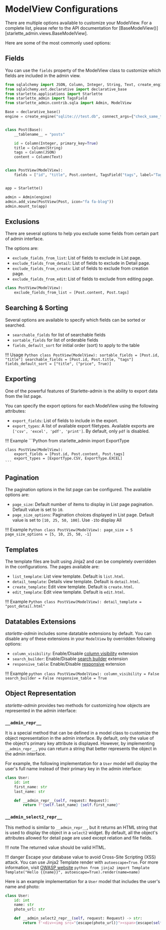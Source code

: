 # ModelView Configurations

There are multiple options available to customize your ModelView. For a complete list, please refer to the API
documentation for [BaseModelView()][starlette_admin.views.BaseModelView].

Here are some of the most commonly used options:

## Fields

You can use the `fields` property of the ModelView class to customize which fields are included in the admin view.

```Python hl_lines="21"
from sqlalchemy import JSON, Column, Integer, String, Text, create_engine
from sqlalchemy.ext.declarative import declarative_base
from starlette.applications import Starlette
from starlette_admin import TagsField
from starlette_admin.contrib.sqla import Admin, ModelView

Base = declarative_base()
engine = create_engine("sqlite:///test.db", connect_args={"check_same_thread": False})


class Post(Base):
    __tablename__ = "posts"

    id = Column(Integer, primary_key=True)
    title = Column(String)
    tags = Column(JSON)
    content = Column(Text)


class PostView(ModelView):
    fields = ["id", "title", Post.content, TagsField("tags", label="Tags")]


app = Starlette()

admin = Admin(engine)
admin.add_view(PostView(Post, icon="fa fa-blog"))
admin.mount_to(app)
```

## Exclusions

There are several options to help you exclude some fields from certain part of admin interface.

The options are:

* `exclude_fields_from_list`: List of fields to exclude in List page.
* `exclude_fields_from_detail`: List of fields to exclude in Detail page.
* `exclude_fields_from_create`: List of fields to exclude from creation page.
* `exclude_fields_from_edit`: List of fields to exclude from editing page.

```Python
class PostView(ModelView):
    exclude_fields_from_list = [Post.content, Post.tags]
```

## Searching & Sorting

Several options are available to specify which fields can be sorted or searched.

* `searchable_fields` for list of searchable fields
* `sortable_fields` for list of orderable fields
* `fields_default_sort` for initial order (sort) to apply to the table

!!! Usage
    ```Python
    class PostView(ModelView):
        sortable_fields = [Post.id, "title"]
        searchable_fields = [Post.id, Post.title, "tags"]
        fields_default_sort = ["title", ("price", True)]
    ```

## Exporting

One of the powerful features of Starlette-admin is the ability to export data from the list page.

You can specify the export options for each ModelView using the following attributes:

* `export_fields`:  List of fields to include in the export.
* `export_types`: A list of available export filetypes. Available
  exports are `['csv', 'excel', 'pdf', 'print']`. By default, only `pdf` is disabled.

!!! Example
    ```Python
    from starlette_admin import ExportType

    class PostView(ModelView):
        export_fields = [Post.id, Post.content, Post.tags]
        export_types = [ExportType.CSV, ExportType.EXCEL]
    ```

## Pagination

The pagination options in the list page can be configured. The available options are:

* `page_size`: Default number of items to display in List page pagination.
            Default value is set to `10`.
* `page_size_options`: Pagination choices displayed in List page.  Default value is set to `[10, 25, 50, 100]`.
     Use `-1`to display All


!!! Example
    ```Python
    class PostView(ModelView):
        page_size = 5
        page_size_options = [5, 10, 25, 50, -1]
    ```

## Templates
The template files are built using Jinja2 and can be completely overridden in the configurations. The pages available are:

* `list_template`: List view template. Default is `list.html`.
* `detail_template`: Details view template. Default is `detail.html`.
* `create_template`: Edit view template. Default is `create.html`.
* `edit_template`: Edit view template. Default is `edit.html`.

!!! Example
    ```Python
    class PostView(ModelView):
        detail_template = "post_detail.html"
    ```

## Datatables Extensions

*starlette-admin* includes some datatable extensions by default. You can disable any of these extensions
in your `ModelView` by overridden following options:

* `column_visibility`: Enable/Disable [column visibility](https://datatables.net/extensions/buttons/built-in#Column-visibility) extension
* `search_builder`: Enable/Disable [search builder](https://datatables.net/extensions/searchbuilder/) extension
* `responsive_table`: Enable/Disable [responsive](https://datatables.net/extensions/responsive/) extension

!!! Example
    ```python
    class PostView(ModelView):
        column_visibility = False
        search_builder = False
        responsive_table = True
    ```

## Object Representation

*starlette-admin* provides two methods for customizing how objects are represented in the admin interface:

### `__admin_repr__`

It is a special method that can be defined in a model class to customize the object representation in the admin
interface. By default, only the value of the object's primary key attribute is displayed. However, by implementing
`__admin_repr__`, you can return a string that better represents the object in the admin interface.

For example, the following implementation for a `User` model will display the user's full name instead of their primary
key in the admin interface:

```python
class User:
    id: int
    first_name: str
    last_name: str

    def __admin_repr__(self, request: Request):
        return f"{self.last_name} {self.first_name}"
```

### `__admin_select2_repr__`

This method is similar to `__admin_repr__`, but it returns an HTML string that is used to display the object in
a `select2` widget. By default, all the object's attributes allowed for detail page are used except relation and file
fields.

!!! note
    The returned value should be valid HTML.

!!! danger
    Escape your database value to avoid Cross-Site Scripting (XSS) attack.
    You can use Jinja2 Template render with `autoescape=True`.
    For more information, visit [OWASP website](https://owasp.org/www-community/attacks/xss/)
    ```python
    from jinja2 import Template
    Template("Hello {{name}}", autoescape=True).render(name=name)
    ```

Here is an example implementation for a `User` model that includes the user's name and photo:

```python
class User:
    id: int
    name: str
    photo_url: str

    def __admin_select2_repr__(self, request: Request) -> str:
        return f'<div><img src="{escape(photo_url)}"><span>{escape(self.name)}</span></div>'
```
